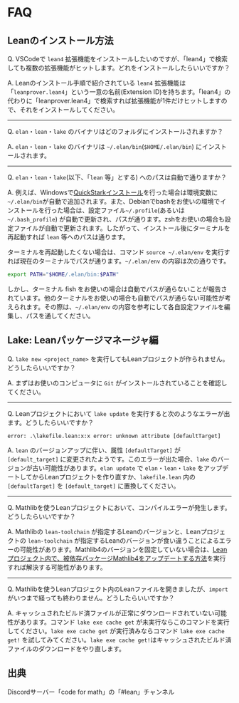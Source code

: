 # FAQ

## Leanのインストール方法

<span class="Q">Q.</span> <span class="question">VSCodeで ``lean4`` 拡張機能をインストールしたいのですが、「lean4」で検索しても複数の拡張機能がヒットします。どれをインストールしたらいいですか？</span>

<span class="A">A.</span> Leanのインストール手順で紹介されている ``lean4`` 拡張機能は「``leanprover.lean4``」という一意の名前(Extension ID)を持ちます。「lean4」の代わりに「leanprover.lean4」で検索すれば拡張機能が1件だけヒットしますので、それをインストールしてください。

<hr />

<span class="Q">Q.</span> <span class="question">``elan``・``lean``・``lake`` のバイナリはどのフォルダにインストールされますか？</span>

<span class="A">A.</span> ``elan``・``lean``・``lake`` のバイナリは ``~/.elan/bin``(``$HOME/.elan/bin``) にインストールされます。

<hr />

<span class="Q">Q.</span> <span class="question">``elan``・``lean``・``lake``(以下、「``lean`` 等」とする) へのパスは自動で通りますか？</span>

<span class="A">A.</span> 例えば、Windowsで[QuickStarkインストール](./how-to-install/windows-quickstart.md)を行った場合は環境変数に``~/.elan/bin``が自動で追加されます。また、Debianでbashをお使いの環境でインストールを行った場合は、設定ファイル``~/.profile``(あるいは ``~/.bash_profile``) が自動で更新され、パスが通ります。zshをお使いの場合も設定ファイルが自動で更新されます。したがって、インストール後にターミナルを再起動すれば ``lean`` 等へのパスは通ります。
   
   ターミナルを再起動したくない場合は、コマンド ``source ~/.elan/env`` を実行すれば現在のターミナルでパスが通ります。``~/.elan/env`` の内容は次の通りです。

   ```sh
   export PATH="$HOME/.elan/bin:$PATH"
   ```

   しかし、ターミナル fish をお使いの場合は自動でパスが通らないことが報告されています。他のターミナルをお使いの場合も自動でパスが通らない可能性が考えられます。その際は、``~/.elan/env`` の内容を参考にして各自設定ファイルを編集し、パスを通してください。

## Lake: Leanパッケージマネージャ編

<span class="Q">Q.</span> <span class="question">``lake new <project_name>`` を実行してもLeanプロジェクトが作られません。どうしたらいいですか？</span>

<span class="A">A.</span> まずはお使いのコンピュータに ``Git`` がインストールされていることを確認してください。

<hr />

<span class="Q">Q.</span> <span class="question">Leanプロジェクトにおいて ``lake update`` を実行すると次のようなエラーが出ます。どうしたらいいですか？</span>
   ```
   error: .\lakefile.lean:x:x error: unknown attribute [defaultTarget]
   ```

<span class="A">A.</span> ``lean`` のバージョンアップに伴い、属性 ``[defaultTarget]`` が ``[default_target]`` に変更されたようです。このエラーが出た場合、``lake`` のバージョンが古い可能性があります。``elan update`` で ``elan``・``lean``・``lake`` をアップデートしてからLeanプロジェクトを作り直すか、``lakefile.lean`` 内の ``[defaultTarget]`` を ``[default_target]`` に置換してください。

<hr />

<span class="Q">Q.</span> <span class="question">Mathlibを使うLeanプロジェクトにおいて、コンパイルエラーが発生します。どうしたらいいですか？</span>

<span class="A">A.</span> Mathlibの ``lean-toolchain`` が指定するLeanのバージョンと、Leanプロジェクトの ``lean-toolchain`` が指定するLeanのバージョンが食い違うことによるエラーの可能性があります。Mathlib4のバージョンを固定していない場合は、[Leanプロジェクト内で、被依存パッケージMathlib4をアップデートする方法](./lake-package-manager/how-to-create-project.md#leanプロジェクト内で被依存パッケージmathlib4をアップデートする方法)を実行すれば解決する可能性があります。

<hr />

<span class="Q">Q.</span> <span class="question">Mathlibを使うLeanプロジェクト内のLeanファイルを開きましたが、``import`` がいつまで経っても終わりません。どうしたらいいですか？</span>

<span class="A">A.</span> キャッシュされたビルド済ファイルが正常にダウンロードされていない可能性があります。コマンド ``lake exe cache get`` が未実行ならこのコマンドを実行してください。``lake exe cache get`` が実行済みならコマンド ``lake exe cache get!`` を試してみてください。``lake exe cache get!``はキャッシュされたビルド済ファイルのダウンロードをやり直します。

## 出典
Discordサーバー「code for math」の「#lean」チャンネル
